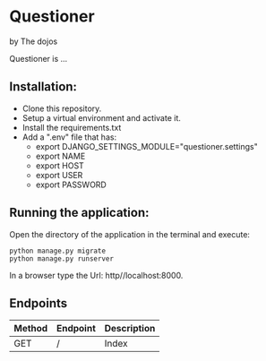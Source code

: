 # Questioner
by The dojos


 Questioner is ...


 ## Installation:
  - Clone this repository.
  - Setup a virtual environment and activate it.
  - Install the requirements.txt
  - Add a ".env" file that has:
    - export DJANGO_SETTINGS_MODULE="questioner.settings"
    - export NAME
    - export HOST
    - export USER
    - export PASSWORD


 ## Running the application:
  Open the directory of the application in the terminal and execute:

    python manage.py migrate
    python manage.py runserver

   In a browser type the Url: http//localhost:8000.


 ## Endpoints
| Method | Endpoint | Description |
| ------ | -------- | ----------- |
| GET    | /        | Index       |